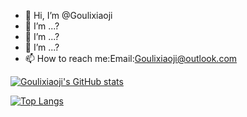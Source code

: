 - 👋 Hi, I’m @Goulixiaoji
- 👀 I’m ...?
- 🌱 I’m ...?
- 💞️ I’m ...?
- 📫 How to reach me:Email:Goulixiaoji@outlook.com

<!---
Goulixiaoji/Goulixiaoji is a ✨ special ✨ repository because its `README.md` (this file) appears on your GitHub profile.
You can click the Preview link to take a look at your changes.
--->

[![Goulixiaoji's GitHub stats](https://github-readme-stats.vercel.app/api?username=Goulixiaoji)](https://github.com/anuraghazra/github-readme-stats)

[![Top Langs](https://github-readme-stats.vercel.app/api/top-langs/?username=Goulixiaoji)](https://github.com/anuraghazra/github-readme-stats)
